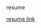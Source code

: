 resume

<a href="https://github.com/turbok2/resume/blob/master/%EC%96%91%EA%B2%BD%EC%84%B1_%EA%B0%9C%EB%B0%9C%EA%B2%BD%EB%A0%A5.pdf">resume link</a>
